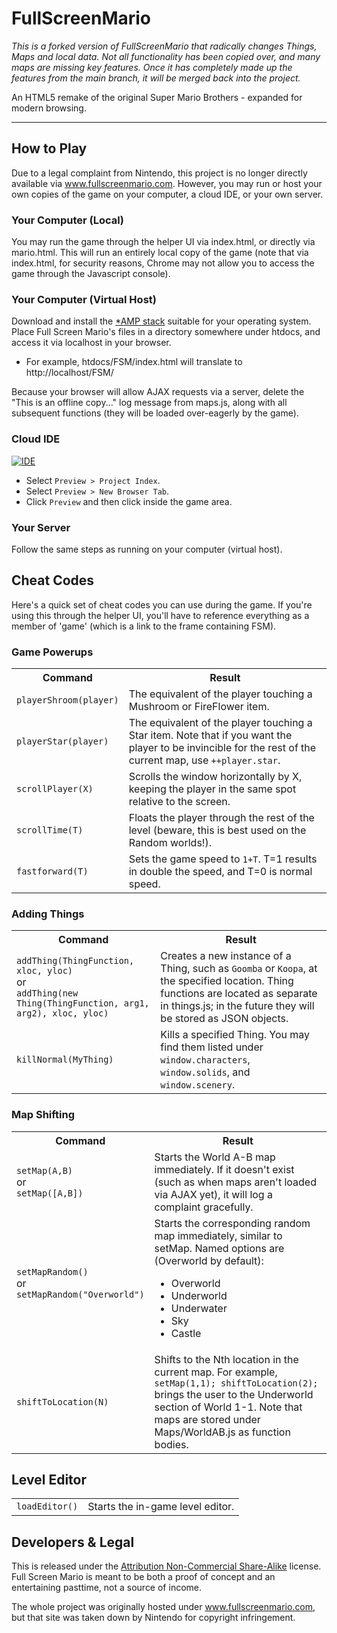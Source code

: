 FullScreenMario
===============

*This is a forked version of FullScreenMario that radically changes Things, Maps and local data. Not all functionality has been copied over, and many maps are missing key features. Once it has completely made up the features from the main branch, it will be merged back into the project.*

An HTML5 remake of the original Super Mario Brothers - expanded for modern browsing.

------------------------------------------------------------------------------------

## How to Play

Due to a legal complaint from Nintendo, this project is no longer directly available via www.fullscreenmario.com.
However, you may run or host your own copies of the game on your computer, a cloud IDE, or your own server.

### Your Computer (Local)

You may run the game through the helper UI via index.html, or directly via mario.html.
This will run an entirely local copy of the game (note that via index.html, for security reasons, Chrome may not 
allow you to access the game through the Javascript console).

### Your Computer (Virtual Host)

Download and install the <a href='http://www.apachefriends.org/en/xampp.html'>*AMP stack</a> suitable for your operating system.
Place Full Screen Mario's files in a directory somewhere under htdocs, and access it via localhost in your browser.

* For example, htdocs/FSM/index.html will translate to http://localhost/FSM/

Because your browser will allow AJAX requests via a server, delete the "This is an offline copy..." log message
from maps.js, along with all subsequent functions (they will be loaded over-eagerly by the game).

### Cloud IDE

[![IDE](https://codio-public.s3.amazonaws.com/sharing/demo-in-ide.png)](https://codio.com/p/create/?from_github=Diogenesthecynic/FullScreenMario)

* Select `Preview > Project Index`.
* Select `Preview > New Browser Tab`.
* Click `Preview` and then click inside the game area.

### Your Server

Follow the same steps as running on your computer (virtual host). 

## Cheat Codes

Here's a quick set of cheat codes you can use during the game. If you're using this through the helper UI, you'll have to reference everything as a member of 'game' (which is a link to the frame containing FSM).

### Game Powerups

<html>

<table>

  <tr>
    <th>Command</th>
    <th>Result</th>
  </tr>

  <tr>
    <td><code>playerShroom(player)</code></td>
    <td>The equivalent of the player touching a Mushroom or FireFlower item.</td>
  </tr>

  <tr>
    <td><code>playerStar(player)</code></td>
    <td>The equivalent of the player touching a Star item. Note that if you want the player to be invincible for the rest of the current map, use <code>++player.star</code>.</td>
  </tr>

  <tr>
    <td><code>scrollPlayer(X)</code></td>
    <td>Scrolls the window horizontally by X, keeping the player in the same spot relative to the screen.</td>
  </tr>

  <tr>
    <td><code>scrollTime(T)</code></td>
    <td>Floats the player through the rest of the level (beware, this is best used on the Random worlds!).</td>
  </tr>

  <tr>
    <td><code>fastforward(T)</code></td>
    <td>Sets the game speed to <code>1+T</code>. T=1 results in double the speed, and T=0 is normal speed.</td>
  </tr>

</table>

</html>

### Adding Things

<html>

<table>

  <tr>
    <th>Command</th>
    <th>Result</th>
  </tr>

  <tr>
    <td>
      <code>addThing(ThingFunction, xloc, yloc)</code>
      <br>or</br>
      <code>addThing(new Thing(ThingFunction, arg1, arg2), xloc, yloc)</code>
    </td>
    <td>Creates a new instance of a Thing, such as <code>Goomba</code> or <code>Koopa</code>, at the specified location. Thing functions are located as separate in things.js; in the future they will be stored as JSON objects.</td>
  </tr>

  <tr>
    <td><code>killNormal(MyThing)</code></td>
    <td>Kills a specified Thing. You may find them listed under <code>window.characters</code>, <code>window.solids</code>, and <code>window.scenery</code>.</td>
  </tr>

</table>

</html>

### Map Shifting

<html>

<table>

<tr>
  <th>Command</th>
  <th>Result</th>
</tr>

<tr>
  <td>
    <code>setMap(A,B)</code>
    <br>or</br>
    <code>setMap([A,B])</code>
  </td>
  <td>Starts the World A-B map immediately. If it doesn't exist (such as when maps aren't loaded via AJAX yet), it will log a complaint gracefully.</td>
</tr>

<tr>
  <td>
    <code>setMapRandom()</code>
    <br>or</br>
    <code>setMapRandom("Overworld")</code>
  </td>
  <td>Starts the corresponding random map immediately, similar to setMap. Named options are (Overworld by default):
    <ul>
      <li>Overworld</li>
      <li>Underworld</li>
      <li>Underwater</li>
      <li>Sky</li>
      <li>Castle</li>
    </ul>
  </td>
</tr>

<tr>
  <td>
    <code>shiftToLocation(N)</td>
  </td>
  <td>
    Shifts to the Nth location in the current map. For example, <code>setMap(1,1); shiftToLocation(2);</code> brings the user to the Underworld section of World 1-1. Note that maps are stored under Maps/WorldAB.js as function bodies.
  </td>
</tr>

</table>

</html>
  
## Level Editor

<html>

<table>

<tr>
  <td>
    <code>loadEditor()</code>
  </td>
  <td>
    Starts the in-game level editor.
  </td>
</tr>

</table>
  
</html>

## Developers & Legal

This is released under the <a href="http://creativecommons.org/licenses/by-nc-sa/3.0/">Attribution Non-Commercial Share-Alike</a> license. Full Screen Mario is meant to be both a proof of concept and an entertaining pasttime, not a source of income</a>.

The whole project was originally hosted under www.fullscreenmario.com, but that site was taken down by Nintendo for copyright infringement.
